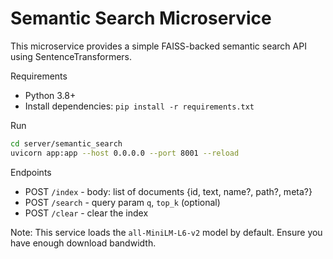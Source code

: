# Semantic Search Microservice

This microservice provides a simple FAISS-backed semantic search API using SentenceTransformers.

Requirements
- Python 3.8+
- Install dependencies: `pip install -r requirements.txt`

Run

```bash
cd server/semantic_search
uvicorn app:app --host 0.0.0.0 --port 8001 --reload
```

Endpoints
- POST `/index` - body: list of documents {id, text, name?, path?, meta?}
- POST `/search` - query param `q`, `top_k` (optional)
- POST `/clear` - clear the index

Note: This service loads the `all-MiniLM-L6-v2` model by default. Ensure you have enough download bandwidth.
